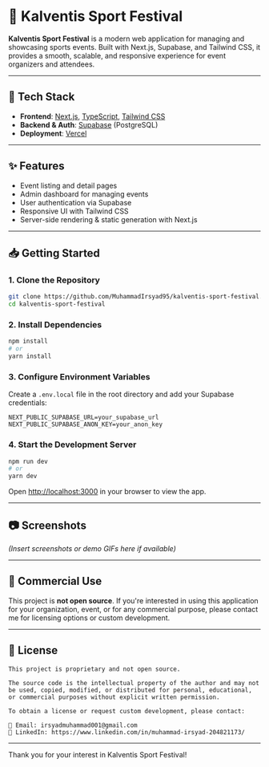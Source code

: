 # 🏅 Kalventis Sport Festival

**Kalventis Sport Festival** is a modern web application for managing and showcasing sports events. Built with Next.js, Supabase, and Tailwind CSS, it provides a smooth, scalable, and responsive experience for event organizers and attendees.

---

## 🚀 Tech Stack

- **Frontend**: [Next.js](https://nextjs.org/), [TypeScript](https://www.typescriptlang.org/), [Tailwind CSS](https://tailwindcss.com/)
- **Backend & Auth**: [Supabase](https://supabase.com/) (PostgreSQL)
- **Deployment**: [Vercel](https://vercel.com/)

---

## ✨ Features

- Event listing and detail pages  
- Admin dashboard for managing events  
- User authentication via Supabase  
- Responsive UI with Tailwind CSS  
- Server-side rendering & static generation with Next.js  

---

## 📥 Getting Started

### 1. Clone the Repository
```bash
git clone https://github.com/MuhammadIrsyad95/kalventis-sport-festival.git
cd kalventis-sport-festival
```

### 2. Install Dependencies
```bash
npm install
# or
yarn install
```

### 3. Configure Environment Variables
Create a `.env.local` file in the root directory and add your Supabase credentials:
```env
NEXT_PUBLIC_SUPABASE_URL=your_supabase_url
NEXT_PUBLIC_SUPABASE_ANON_KEY=your_anon_key
```

### 4. Start the Development Server
```bash
npm run dev
# or
yarn dev
```

Open [http://localhost:3000](http://localhost:3000) in your browser to view the app.

---

## 📷 Screenshots

*(Insert screenshots or demo GIFs here if available)*

---

## 💼 Commercial Use

This project is **not open source**. If you're interested in using this application for your organization, event, or for any commercial purpose, please contact me for licensing options or custom development.

---

## 📄 License

```
This project is proprietary and not open source.

The source code is the intellectual property of the author and may not be used, copied, modified, or distributed for personal, educational, or commercial purposes without explicit written permission.

To obtain a license or request custom development, please contact:

📩 Email: irsyadmuhammad001@gmail.com  
🔗 LinkedIn: https://www.linkedin.com/in/muhammad-irsyad-204821173/
```

---

Thank you for your interest in Kalventis Sport Festival!
